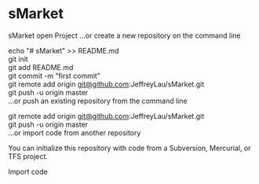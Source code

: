 # sMarket
sMarket open Project
…or create a new repository on the command line


echo "# sMarket" >> README.md</br>
git init</br>
git add README.md</br>
git commit -m "first commit"</br>
git remote add origin git@github.com:JeffreyLau/sMarket.git</br>
git push -u origin master</br>
…or push an existing repository from the command line</br>


git remote add origin git@github.com:JeffreyLau/sMarket.git</br>
git push -u origin master</br>
…or import code from another repository</br>

You can initialize this repository with code from a Subversion, Mercurial, or TFS project.</br>

Import code</br>
